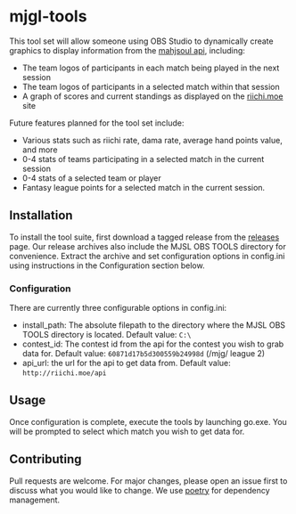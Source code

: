 # mjgl-tools

This tool set will allow someone using OBS Studio to dynamically create graphics to display information from the [mahjsoul api](https://github.com/riichinomics/majsoul-api), including:

* The team logos of participants in each match being played in the next session
* The team logos of participants in a selected match within that session
* A graph of scores and current standings as displayed on the [riichi.moe](https://riichi.moe) site

Future features planned for the tool set include:

* Various stats such as riichi rate, dama rate, average hand points value, and more
* 0-4 stats of teams participating in a selected match in the current session
* 0-4 stats of a selected team or player
* Fantasy league points for a selected match in the current session.

## Installation

To install the tool suite, first download a tagged release from the [releases](https://github.com/woogers/mjgl-tools/releases) page. Our release archives also include the MJSL OBS TOOLS directory for convenience. Extract the archive and set configuration options in config.ini using instructions in the Configuration section below.

### Configuration

There are currently three configurable options in config.ini:

* install_path: The absolute filepath to the directory where the MJSL OBS TOOLS directory is located. Default value: `C:\`
* contest_id: The contest id from the api for the contest you wish to grab data for. Default value: `60871d17b5d300559b24998d` (/mjg/ league 2)
* api_url: the url for the api to get data from. Default value: `http://riichi.moe/api`

## Usage

Once configuration is complete, execute the tools by launching go.exe. You will be prompted to select which match you wish to get data for.

## Contributing

Pull requests are welcome. For major changes, please open an issue first to discuss what you would like to change. We use [poetry](https://python-poetry.org/) for dependency management.
